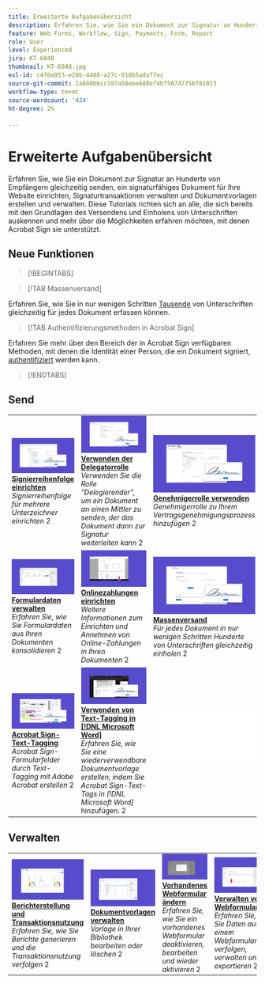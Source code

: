```yaml
---
title: Erweiterte Aufgabenübersicht
description: Erfahren Sie, wie Sie ein Dokument zur Signatur an Hunderte von Empfängern gleichzeitig senden, ein signaturfähiges Dokument für Ihre Website einrichten, Signaturtransaktionen verwalten und Dokumentvorlagen erstellen und verwalten.
feature: Web Forms, Workflow, Sign, Payments, Form, Report
role: User
level: Experienced
jira: KT-6848
thumbnail: KT-6848.jpg
exl-id: c4f0a953-e28b-4488-a27c-010b5adaf7ec
source-git-commit: 2a808b6cc197a58ebe680ef4bf50747756f81013
workflow-type: tm+mt
source-wordcount: '424'
ht-degree: 2%

---
```


# Erweiterte Aufgabenübersicht

Erfahren Sie, wie Sie ein Dokument zur Signatur an Hunderte von Empfängern gleichzeitig senden, ein signaturfähiges Dokument für Ihre Website einrichten, Signaturtransaktionen verwalten und Dokumentvorlagen erstellen und verwalten. Diese Tutorials richten sich an alle, die sich bereits mit den Grundlagen des Versendens und Einholens von Unterschriften auskennen und mehr über die Möglichkeiten erfahren möchten, mit denen Acrobat Sign sie unterstützt.

## Neue Funktionen

>[!BEGINTABS]

>[!TAB Massenversand]

Erfahren Sie, wie Sie in nur wenigen Schritten [Tausende](megasign.md) von Unterschriften gleichzeitig für jedes Dokument erfassen können.

>[!TAB Authentifizierungsmethoden in Acrobat Sign]

Erfahren Sie mehr über den Bereich der in Acrobat Sign verfügbaren Methoden, mit denen die Identität einer Person, die ein Dokument signiert, [authentifiziert](authentication-methods.md) werden kann.

>[!ENDTABS]

## Send

<table style="table-layout:fixed">
<tr>
  <td>
    <a href="setting-up-routing.md">
      <img alt="Einrichten der Unterschriftsreihenfolge" src="../assets/signing-order.png">
    </a>
    <div>
    <a href="setting-up-routing.md"><strong>Signierreihenfolge einrichten</strong></a>
    </div>
    <em>Signierreihenfolge für mehrere Unterzeichner einrichten</em>
    2<br>
  </td>
  <td>
    <a href="delegate-signature.md">
      <img alt="An eine andere Person delegieren" src="../assets/delegator-role.png" />
    </a>  
    <div>
    <a href="delegate-signature.md"><strong>Verwenden der Delegatorrolle </strong></a>
    </div>
    <em>Verwenden Sie die Rolle "Delegierender", um ein Dokument an einen Mittler zu senden, der das Dokument dann zur Signatur weiterleiten kann</em>
    2<br>
  </td>
  <td>
    <a href="add-an-approver.md">
      <img alt="Verwenden der Genehmigerrolle" src="../assets/approver-role.png" />
    </a>
    <div>
    <a href="add-an-approver.md"><strong>Genehmigerrolle verwenden</strong></a>
    </div>
    <em>Genehmigerrolle zu Ihrem Vertragsgenehmigungsprozess hinzufügen</em>
    2<br>
  </td>
  <td>
    <a href="authentication-methods.md">
      <img alt="Authentifizierungsmethoden in Acrobat Sign" src="../assets/authentication.png" />
    </a>
    <div>
    <a href="authentication-methods.md"><strong>Authentifizierungsmethoden in Acrobat Sign</strong></a>
    </div>
    <em>Erfahren Sie mehr über die in Acrobat Sign verfügbaren Methoden zur Identitätsauthentifizierung</em>
    2<br>
  </td>
</tr>
<tr>
  <td>
      <a href="manage-form-data.md">
        <img alt="Formulardaten verwalten" src="../assets/manage-form-data.png" />
      </a>
      <div>
      <a href="manage-form-data.md"><strong>Formulardaten verwalten</strong></a>
      </div>
      <em>Erfahren Sie, wie Sie Formulardaten aus Ihren Dokumenten konsolidieren</em>
      2<br>
    </td>
  <td>
    <a href="set-up-online-payments.md">
      <img alt="Onlinezahlungen einrichten" src="../assets/payment.png" />
    </a>
    <div>
    <a href="set-up-online-payments.md"><strong>Onlinezahlungen einrichten</strong></a>
    </div>
    <em>Weitere Informationen zum Einrichten und Annehmen von Online-Zahlungen in Ihren Dokumenten</em>
    2<br>
  </td>
  <td>
      <a href="megasign.md">
        <img alt="Massenversand" src="../assets/send-in-bulk.png" />
      </a>
      <div>
      <a href="megasign.md"><strong>Massenversand</strong></a>
      </div>
      <em>Für jedes Dokument in nur wenigen Schritten Hunderte von Unterschriften gleichzeitig einholen</em>
      2<br>
  </td>
 <td>
      <a href="webform.md">
        <img alt="Erstellen eines Webformulars" src="../assets/web-form.png" />
    </a>
      <div>
      <a href="webform.md"><strong>Erstellen eines Webformulars</strong></a>
      </div>
      <em>Erfahren Sie, wie Sie ein Dokument erstellen, das direkt auf Ihrer Website elektronisch signiert werden kann</em>
      2<br>
  </td>
</tr>
<tr>
  <td>
      <a href="adobe-sign-text-tagging.md">
        <img alt="Acrobat Sign Text-Tagging" src="../assets/tagging.png" />
    </a>
      <div>
      <a href="adobe-sign-text-tagging.md"><strong>Acrobat Sign-Text-Tagging</strong></a>
      </div>
      <em>Acrobat Sign-Formularfelder durch Text-Tagging mit Adobe Acrobat erstellen</em>
      2<br>
    </td>
  <td>
    <a href="text-tagging-word.md">
      <img alt="Verwenden von Text-Tagging in [!DNL Microsoft Word]" src="../assets/word-tagging.png" />
  </a>
    <div>
    <a href="text-tagging-word.md"><strong>Verwenden von Text-Tagging in [!DNL Microsoft Word]</strong></a>
    </div>
    <em>Erfahren Sie, wie Sie eine wiederverwendbare Dokumentvorlage erstellen, indem Sie Acrobat Sign-Text-Tags in [!DNL Microsoft Word]</em> hinzufügen.
    2<br>
  </td>
  <td>
    <img alt="Spacer" src="../assets/Whitespacer.png" />
    <div>
    <br>
  </td>
  <td>
    <img alt="Spacer" src="../assets/Whitespacer.png" />
    <div>
    <br>
  </td>
</tr>
</table>

## Verwalten

<table style="table-layout:fixed">
<tr>
<td>
    <a href="creating-a-report.md">
      <img alt="Berichterstellung und Transaktionsnutzung" src="../assets/reporting.png" />
    </a>
    <div>
    <a href="creating-a-report.md"><strong>Berichterstellung und Transaktionsnutzung</strong></a>
    </div>
    <em>Erfahren Sie, wie Sie Berichte generieren und die Transaktionsnutzung verfolgen</em>
    2<br>
  </td>
  <td>
    <a href="edit-a-template.md">
      <img alt="Dokumentvorlagen verwalten" src="../assets/edit-template.png" />
    </a>
    <div>
    <a href="edit-a-template.md"><strong>Dokumentvorlagen verwalten</strong></a>
    </div>
    <em>Vorlage in Ihrer Bibliothek bearbeiten oder löschen</em>
    2<br>
  </td>
  <td>
    <a href="modify-webform.md">
      <img alt="Vorhandenes Webformular ändern" src="../assets/modify-web-form.png" />
    </a>
    <div>
    <a href="modify-webform.md"><strong>Vorhandenes Webformular ändern</strong></a>
    </div>
    <em>Erfahren Sie, wie Sie ein vorhandenes Webformular deaktivieren, bearbeiten und wieder aktivieren</em>
    2<br>
  </td>  
  <td>
    <a href="manage-webform-data.md">
      <img alt="Verwalten von Webformulardaten" src="../assets/manage-web-form.png" />
    </a>
    <div>
    <a href="manage-webform-data.md"><strong>Verwalten von Webformulardaten</strong></a>
    </div>
    <em>Erfahren Sie, wie Sie Daten aus einem Webformular verfolgen, verwalten und exportieren</em>
    2<br>
  </td>  
</tr>
</table>